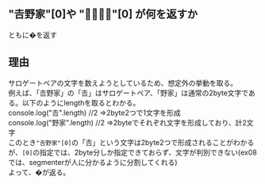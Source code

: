 ## "𠮷野家"[0]や "👨‍👨‍👧‍👧"[0] が何を返すか

ともに�を返す

## 理由

サロゲートペアの文字を数えようとしているため、想定外の挙動を取る。  
例えば、「𠮷野家」の「𠮷」はサロゲートペア、「野家」は通常の2byte文字である。以下のようにlengthを取るとわかる。  
console.log("𠮷".length) //2 =>2byte2つで1文字を形成  
console.log("野家".length) //2 =>2byteでそれぞれ文字を形成しており、計2文字  
このとき`"𠮷野家"[0]`の「𠮷」という文字は2byte2つで形成されることがわかるが、`[0]`の指定では、2byte分しか指定できておらず、文字が判別できない(ex08では、segmenterが人に分かるように分割してくれる)  
よって、�が返る。
